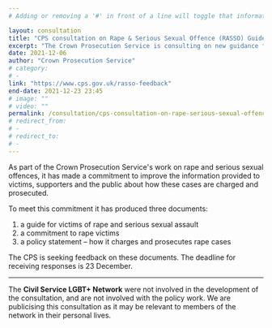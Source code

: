 ```yaml
---
# Adding or removing a '#' in front of a line will toggle that information off and on from being processed. 

layout: consultation
title: "CPS consultation on Rape & Serious Sexual Offence (RASSO) Guide"
excerpt: "The Crown Prosecution Service is consulting on new guidance for victims, supporters and the public about how Rape & Serious Sexual Offence cases are charged and prosecuted."
date: 2021-12-06
author: "Crown Prosecution Service"
# category: 
# - 
link: "https://www.cps.gov.uk/rasso-feedback"
end-date: 2021-12-23 23:45
# image: ""
# video: ""
permalink: /consultation/cps-consultation-on-rape-serious-sexual-offence-rasso-guide
# redirect_from: 
# - 
# redirect_to: 
# - 
---
```


As part of the Crown Prosecution Service's work on rape and serious sexual offences, it has made a commitment to improve the information provided to victims, supporters and the public about how these cases are charged and prosecuted.

To meet this commitment it has produced three documents:

1. a guide for victims of rape and serious sexual assault
2. a commitment to rape victims
3. a policy statement – how it charges and prosecutes rape cases

The CPS is seeking feedback on these documents. The deadline for receiving responses is 23 December.

---

The **Civil Service LGBT+ Network** were not involved in the development of the consultation, and are not involved with the policy work. We are publicising this consultation as it may be relevant to members of the network in their personal lives.


